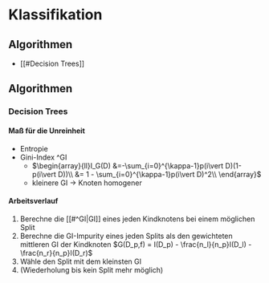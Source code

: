 # Klassifikation 
## Algorithmen 
- [[#Decision Trees]] 


## Algorithmen 
### Decision Trees 
#### Maß für die Unreinheit
- Entropie 
- Gini-Index ^GI
	- $\begin{array}{ll}I_G(D) &=-\sum_{i=0}^{\kappa-1}p(i\vert D)(1-p(i\vert D))\\ &= 1 - \sum_{i=0}^{\kappa-1}p(i\vert D)^2\\ \end{array}$ 
	- kleinere GI $\rightarrow$ Knoten homogener 
#### Arbeitsverlauf 
1. Berechne die [[#^GI|GI]] eines jeden Kindknotens bei einem möglichen Split 
2. Berechne die GI-Impurity eines jeden Splits als den gewichteten mittleren GI der Kindknoten $G(D_p,f) = I(D_p) - \frac{n_l}{n_p}I(D_l) - \frac{n_r}{n_p}I(D_r)$ 
3. Wähle den Split mit dem kleinsten GI 
4. (Wiederholung bis kein Split mehr möglich) 